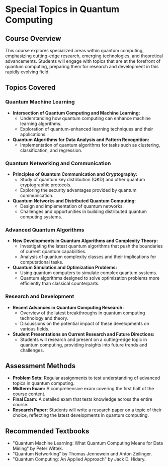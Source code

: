 # Special Topics in Quantum Computing

## Course Overview
This course explores specialized areas within quantum computing, emphasizing cutting-edge research, emerging technologies, and theoretical advancements. Students will engage with topics that are at the forefront of quantum computing, preparing them for research and development in this rapidly evolving field.

## Topics Covered

### Quantum Machine Learning
- **Intersection of Quantum Computing and Machine Learning:**
  - Understanding how quantum computing can enhance machine learning algorithms.
  - Exploration of quantum-enhanced learning techniques and their applications.
- **Quantum Algorithms for Data Analysis and Pattern Recognition:**
  - Implementation of quantum algorithms for tasks such as clustering, classification, and regression.

### Quantum Networking and Communication
- **Principles of Quantum Communication and Cryptography:**
  - Study of quantum key distribution (QKD) and other quantum cryptographic protocols.
  - Exploring the security advantages provided by quantum communication.
- **Quantum Networks and Distributed Quantum Computing:**
  - Design and implementation of quantum networks.
  - Challenges and opportunities in building distributed quantum computing systems.

### Advanced Quantum Algorithms
- **New Developments in Quantum Algorithms and Complexity Theory:**
  - Investigating the latest quantum algorithms that push the boundaries of current quantum capabilities.
  - Analysis of quantum complexity classes and their implications for computational tasks.
- **Quantum Simulation and Optimization Problems:**
  - Using quantum computers to simulate complex quantum systems.
  - Quantum algorithms designed to solve optimization problems more efficiently than classical counterparts.

### Research and Development
- **Recent Advances in Quantum Computing Research:**
  - Overview of the latest breakthroughs in quantum computing technology and theory.
  - Discussions on the potential impact of these developments on various fields.
- **Student Presentations on Current Research and Future Directions:**
  - Students will research and present on a cutting-edge topic in quantum computing, providing insights into future trends and challenges.

## Assessment Methods
- **Problem Sets:** Regular assignments to test understanding of advanced topics in quantum computing.
- **Midterm Exam:** A comprehensive exam covering the first half of the course content.
- **Final Exam:** A detailed exam that tests knowledge across the entire course.
- **Research Paper:** Students will write a research paper on a topic of their choice, reflecting the latest developments in quantum computing.

## Recommended Textbooks
- "Quantum Machine Learning: What Quantum Computing Means for Data Mining" by Peter Wittek.
- "Quantum Networking" by Thomas Jennewein and Anton Zeilinger.
- "Quantum Computing: An Applied Approach" by Jack D. Hidary.
